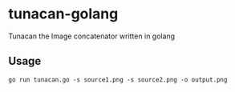 # tunacan-golang
Tunacan the Image concatenator written in golang

## Usage
```
go run tunacan.go -s source1.png -s source2.png -o output.png
```
